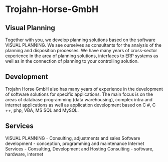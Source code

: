 # Trojahn-Horse-GmbH

## Visual Planning
Together with you, we develop planning solutions based on the software VISUAL PLANNING. We see ourselves as consultants for the analysis of the planning and disposition processes. We have many years of cross-sector experience in the area of planning solutions, interfaces to ERP systems as well as in the connection of planning to your controlling solution.

## Development
Trojahn Horse GmbH also has many years of experience in the development of software solutions for specific applications. The main focus is on the areas of database programming (data warehousing), complex intra and internet applications as well as application development based on C #, C ++, php, VBA, MS SQL and MySQL.


## Services
VISUAL PLANNING - Consulting, adjustments and sales
Software development - conception, programming and maintenance
Internet Services - Consulting, Development and Hosting
Consulting - software, hardware, internet
